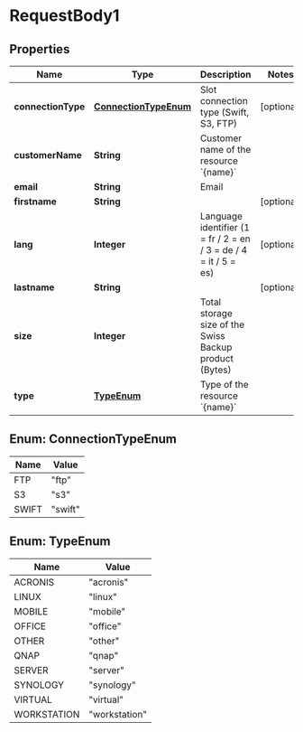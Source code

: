 

# RequestBody1


## Properties

| Name | Type | Description | Notes |
|------------ | ------------- | ------------- | -------------|
|**connectionType** | [**ConnectionTypeEnum**](#ConnectionTypeEnum) | Slot connection type (Swift, S3, FTP) |  [optional] |
|**customerName** | **String** | Customer name of the resource &#x60;{name}&#x60; |  |
|**email** | **String** | Email |  |
|**firstname** | **String** |  |  [optional] |
|**lang** | **Integer** | Language identifier (1 &#x3D; fr / 2 &#x3D; en / 3 &#x3D; de / 4 &#x3D; it / 5 &#x3D; es) |  [optional] |
|**lastname** | **String** |  |  [optional] |
|**size** | **Integer** | Total storage size of the Swiss Backup product (Bytes) |  |
|**type** | [**TypeEnum**](#TypeEnum) | Type of the resource &#x60;{name}&#x60; |  |



## Enum: ConnectionTypeEnum

| Name | Value |
|---- | -----|
| FTP | &quot;ftp&quot; |
| S3 | &quot;s3&quot; |
| SWIFT | &quot;swift&quot; |



## Enum: TypeEnum

| Name | Value |
|---- | -----|
| ACRONIS | &quot;acronis&quot; |
| LINUX | &quot;linux&quot; |
| MOBILE | &quot;mobile&quot; |
| OFFICE | &quot;office&quot; |
| OTHER | &quot;other&quot; |
| QNAP | &quot;qnap&quot; |
| SERVER | &quot;server&quot; |
| SYNOLOGY | &quot;synology&quot; |
| VIRTUAL | &quot;virtual&quot; |
| WORKSTATION | &quot;workstation&quot; |



